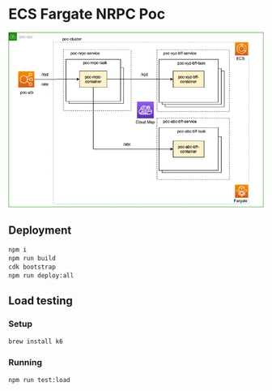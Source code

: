# ECS Fargate NRPC Poc

![infrastructure](infra.png)

## Deployment

```sh
npm i
npm run build
cdk bootstrap
npm run deploy:all
```

## Load testing

### Setup

```sh
brew install k6
```

### Running

```sh
npm run test:load
```

